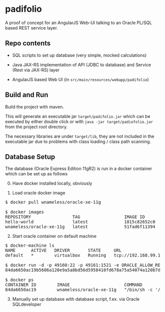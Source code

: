 # padifolio

A proof of concept for an AngularJS Web-UI talking to an Oracle PL/SQL based REST service layer.

## Repo contents

- SQL scripts to set up database (very simple, mocked calculations)

- Java JAX-RS implementation of API (JDBC to database) and Service (Rest via JAX-RS) layer

- AngularJS based Web UI (in `src/main/resources/webapp/padifolio`)


## Build and Run

Build the project with maven.

This will generate an executable jar `target/padifolio.jar` which can be executed by either double click or with `java -jar target/padiofolio.jar` from the project root directory.

The necessary libraries are under `target/lib`, they are not included in the executable jar due to problems with class loading / class path scanning.


## Database Setup

The database (Oracle Express Edition 11gR2) is run in a docker container which can be set up as follows

0. Have docker installed locally, obviously

1. Load oracle docker image

<pre>
$ docker pull wnameless/oracle-xe-11g

$ docker images
REPOSITORY                TAG                 IMAGE ID            CREATED             SIZE
hello-world               latest              1815c82652c0        8 weeks ago         1.84 kB
wnameless/oracle-xe-11g   latest              51fad6f11394        5 months ago        2.236 GB
</pre>

2. Start oracle container on default machine

<pre>
$ docker-machine ls
NAME      ACTIVE   DRIVER       STATE     URL                         SWARM   DOCKER        ERRORS
default   *        virtualbox   Running   tcp://192.168.99.100:2376           v17.06.0-ce

$ docker run -d -p 49160:22 -p 49161:1521 -e ORACLE_ALLOW_REMOTE=true wnameless/oracle-xe-11g
84da6650ac19b5606a120e9a5a8bd56d5958410fd678a75a54074a120b7de803

$ docker ps
CONTAINER ID        IMAGE                     COMMAND                  CREATED             STATUS              PORTS                                                      NAMES
84da6650ac19        wnameless/oracle-xe-11g   "/bin/sh -c '/usr/sbi"   9 seconds ago       Up 8 seconds        8080/tcp, 0.0.0.0:49160->22/tcp, 0.0.0.0:49161->1521/tcp   vigilant_newton
</pre>

3. Manually set up database with database script, f.ex. via Oracle SQLdeveloper
